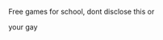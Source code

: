 Free games for school, dont disclose this or 


































































































your gay
